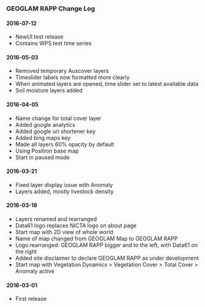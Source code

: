 ### GEOGLAM RAPP Change Log

#### 2016-07-12

* NewUI test release
* Contains WPS test time series

#### 2016-05-03

* Removed temporary Auscover layers
* Timeslider labels now formatted more clearly
* When animated layers are opened, time slider set to latest available data
* Soil moisture layers added

#### 2016-04-05

* Name change for total cover layer
* Added google analytics
* Added google url shortener key
* Added bing maps key
* Made all layers 60% opacity by default
* Using Positron base map
* Start in paused mode

#### 2016-03-21

* Fixed layer display issue with Anomaly
* Layers added, mostly livestock density

#### 2016-03-18

* Layers renamed and rearranged
* Data61 logo replaces NICTA logo on about page
* Start map with 2D view of whole world
* Name of map changed from GEOGLAM Map to GEOGLAM RAPP
* Logo rearranged: GEOGLAM RAPP bigger and to the left, with Data61 on the right
* Added site disclaimer to declare GEOGLAM RAPP as under development
* Start map with Vegetation Dynamics > Vegetation Cover > Total Cover > Anomaly active

#### 2016-03-01

* First release



